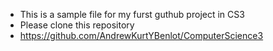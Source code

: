 - This is a sample file for my furst guthub project in CS3
- Please clone this repository
- https://github.com/AndrewKurtYBenlot/ComputerScience3
